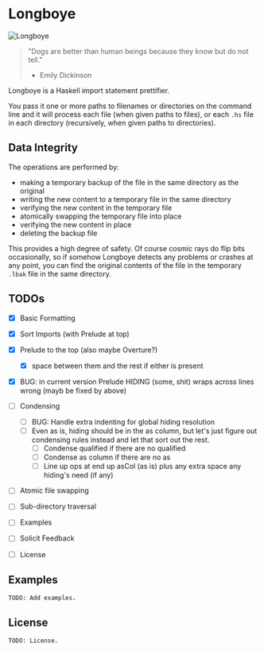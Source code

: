 # Longboye

![Longboye](https://github.com/lgastako/longboye/blob/master/longboye.jpg?raw=true "Longboye")

> "Dogs are better than human beings because they know but do not tell."
> - Emily Dickinson

Longboye is a Haskell import statement prettifier.

You pass it one or more paths to filenames or directories on the command line
and it will process each file (when given paths to files), or each `.hs` file
in each directory (recursively, when given paths to directories).

## Data Integrity

The operations are performed by:

- making a temporary backup of the file in the same directory as the original
- writing the new content to a temporary file in the same directory
- verifying the new content in the temporary file
- atomically swapping the temporary file into place
- verifying the new content in place
- deleting the backup file

This provides a high degree of safety.  Of course cosmic rays do flip bits
occasionally, so if somehow Longboye detects any problems or crashes at any
point, you can find the original contents of the file in the temporary `.lbak`
file in the same directory.

## TODOs

- [X] Basic Formatting
- [X] Sort Imports (with Prelude at top)
- [X] Prelude to the top (also maybe Overture?)
  - [X] space between them and the rest if either is present
- [X] BUG: in current version Prelude HIDING (some, shit) wraps across lines
      wrong (mayb be fixed by above)

- [ ] Condensing
  - [ ] BUG: Handle extra indenting for global hiding resolution
  - [ ] Even as is, hiding should be in the as column, but let's just figure out
        condensing rules instead and let that sort out the rest.
    - [ ] Condense qualified if there are no qualified
    - [ ] Condense as column if there are no as
    - [ ] Line up ops at end up asCol (as is) plus any extra space any hiding's
          need (if any)

- [ ] Atomic file swapping
- [ ] Sub-directory traversal
- [ ] Examples
- [ ] Solicit Feedback
- [ ] License

## Examples

    TODO: Add examples.

## License

    TODO: License.
